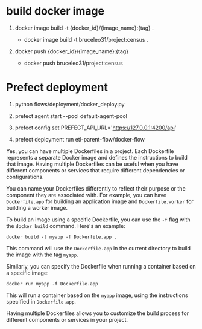 # build docker image

1. docker image build -t {docker_id}/{image_name}:{tag} . 
    - docker image build -t bruceleo31/project:census .

2. docker push {docker_id}/{image_name}:{tag}
    - docker push bruceleo31/project:census 

# Prefect deployment

1. python flows/deployment/docker_deploy.py

2. prefect agent start --pool default-agent-pool

3. prefect config set PREFECT_API_URL='https://127.0.0.1:4200/api'

4. prefect deployment run etl-parent-flow/docker-flow


Yes, you can have multiple Dockerfiles in a project. Each Dockerfile represents a separate Docker image and defines the instructions to build that image. Having multiple Dockerfiles can be useful when you have different components or services that require different dependencies or configurations.

You can name your Dockerfiles differently to reflect their purpose or the component they are associated with. For example, you can have `Dockerfile.app` for building an application image and `Dockerfile.worker` for building a worker image.

To build an image using a specific Dockerfile, you can use the `-f` flag with the `docker build` command. Here's an example:

```shell
docker build -t myapp -f Dockerfile.app .
```

This command will use the `Dockerfile.app` in the current directory to build the image with the tag `myapp`.

Similarly, you can specify the Dockerfile when running a container based on a specific image:

```shell
docker run myapp -f Dockerfile.app
```

This will run a container based on the `myapp` image, using the instructions specified in `Dockerfile.app`.

Having multiple Dockerfiles allows you to customize the build process for different components or services in your project.